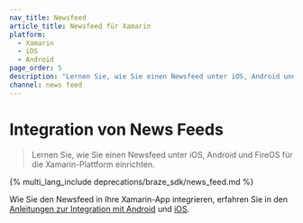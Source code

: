 ```yaml
---
nav_title: Newsfeed
article_title: Newsfeed für Xamarin
platform: 
  - Xamarin
  - iOS
  - Android
page_order: 5
description: "Lernen Sie, wie Sie einen Newsfeed unter iOS, Android und FireOS für die Xamarin-Plattform einrichten."
channel: news feed 
---
```


# Integration von News Feeds

> Lernen Sie, wie Sie einen Newsfeed unter iOS, Android und FireOS für die Xamarin-Plattform einrichten.

{% multi_lang_include deprecations/braze_sdk/news_feed.md %}

Wie Sie den Newsfeed in Ihre Xamarin-App integrieren, erfahren Sie in den [Anleitungen zur Integration mit Android]({{site.baseurl}}/developer_guide/platform_integration_guides/android/news_feed/integration/) und [iOS]({{site.baseurl}}/developer_guide/platform_integration_guides/legacy_sdks/ios/news_feed/integration).


